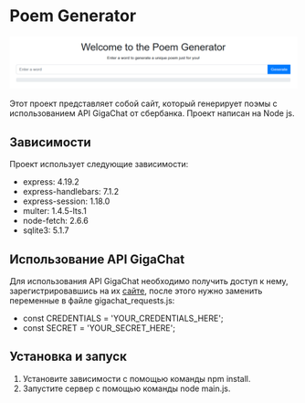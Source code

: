# Poem Generator

![preview](media/preview.png)

Этот проект представляет собой сайт, который генерирует поэмы с использованием API GigaChat от сбербанка. Проект написан на Node js.

## Зависимости

Проект использует следующие зависимости:

- express: 4.19.2
- express-handlebars: 7.1.2
- express-session: 1.18.0
- multer: 1.4.5-lts.1
- node-fetch: 2.6.6
- sqlite3: 5.1.7



## Использование API GigaChat

Для использования API GigaChat необходимо получить доступ к нему, зарегистрировавшись на их [сайте](https://developers.sber.ru/gigachat/login), после этого нужно заменить переменные в файле gigachat_requests.js:
- const CREDENTIALS = 'YOUR_CREDENTIALS_HERE';
- const SECRET = 'YOUR_SECRET_HERE';


## Установка и запуск

1. Установите зависимости с помощью команды npm install.
2. Запустите сервер с помощью команды node main.js.

